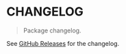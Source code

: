 # CHANGELOG

> Package changelog.

See [GitHub Releases](https://github.com/stdlib-js/stats-base-nanmskmin/releases) for the changelog.